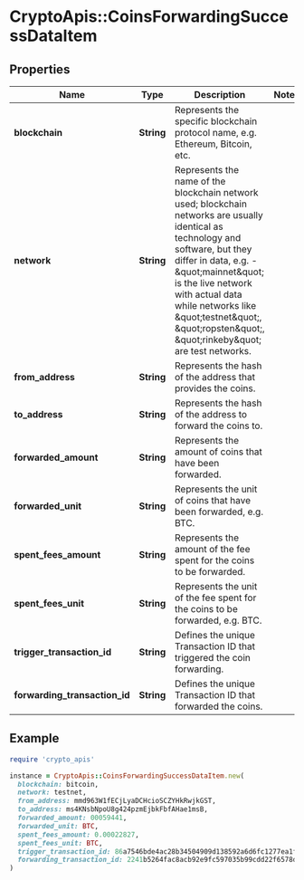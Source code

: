 # CryptoApis::CoinsForwardingSuccessDataItem

## Properties

| Name | Type | Description | Notes |
| ---- | ---- | ----------- | ----- |
| **blockchain** | **String** | Represents the specific blockchain protocol name, e.g. Ethereum, Bitcoin, etc. |  |
| **network** | **String** | Represents the name of the blockchain network used; blockchain networks are usually identical as technology and software, but they differ in data, e.g. - \&quot;mainnet\&quot; is the live network with actual data while networks like \&quot;testnet\&quot;, \&quot;ropsten\&quot;, \&quot;rinkeby\&quot; are test networks. |  |
| **from_address** | **String** | Represents the hash of the address that provides the coins. |  |
| **to_address** | **String** | Represents the hash of the address to forward the coins to. |  |
| **forwarded_amount** | **String** | Represents the amount of coins that have been forwarded. |  |
| **forwarded_unit** | **String** | Represents the unit of coins that have been forwarded, e.g. BTC. |  |
| **spent_fees_amount** | **String** | Represents the amount of the fee spent for the coins to be forwarded. |  |
| **spent_fees_unit** | **String** | Represents the unit of the fee spent for the coins to be forwarded, e.g. BTC. |  |
| **trigger_transaction_id** | **String** | Defines the unique Transaction ID that triggered the coin forwarding. |  |
| **forwarding_transaction_id** | **String** | Defines the unique Transaction ID that forwarded the coins. |  |

## Example

```ruby
require 'crypto_apis'

instance = CryptoApis::CoinsForwardingSuccessDataItem.new(
  blockchain: bitcoin,
  network: testnet,
  from_address: mmd963W1fECjLyaDCHcioSCZYHkRwjkGST,
  to_address: ms4KNsbNpoU8g424pzmEjbkFbfAHae1msB,
  forwarded_amount: 00059441,
  forwarded_unit: BTC,
  spent_fees_amount: 0.00022827,
  spent_fees_unit: BTC,
  trigger_transaction_id: 86a7546bde4ac28b34504909d138592a6d6fc1277ea1f8f2f9c75dc04bdf3b7b,
  forwarding_transaction_id: 2241b5264fac8acb92e9fc597035b99cdd22f6578d63c6f52b099729f7c4f979
)
```

